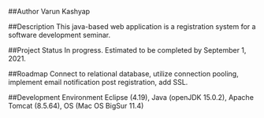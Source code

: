 ##Author
Varun Kashyap

##Description
This java-based web application is a registration system for a software development seminar.

##Project Status
In progress. Estimated to be completed by September 1, 2021.

##Roadmap
Connect to relational database, utilize connection pooling, implement email notification post registration, add SSL.

##Development Environment
Eclipse (4.19), Java (openJDK 15.0.2), Apache Tomcat (8.5.64), OS (Mac OS BigSur 11.4)